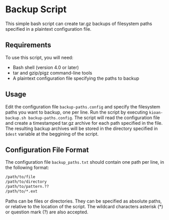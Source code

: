 # Backup Script
This simple bash script can create tar.gz backups of filesystem paths specified in a plaintext configuration file.

## Requirements
To use this script, you will need:
- Bash shell (version 4.0 or later)
- tar and gzip/pigz command-line tools
- A plaintext configuration file specifying the paths to backup


## Usage
Edit the configuration file `backup-paths.config` and specify the filesystem paths you want to backup, one per line.
Run the script by executing `kioan-backup.sh backup-paths.config`. The script will read the configuration file and create a timestamped tar.gz archive for each path specified in the file.
The resulting backup archives will be stored in the directory specified in `$dest` variable at the beggining of the script.


## Configuration File Format
The configuration file `backup_paths.txt` should contain one path per line, in the following format:

```bash
/path/to/file
/path/to/directory
/path/to/pattern.??
/path/to/*.ext
```
Paths can be files or directories. They can be specified as absolute paths, or relative to the location of the script. The wildcard characters asterisk (*) or question mark (?) are also accepted.

